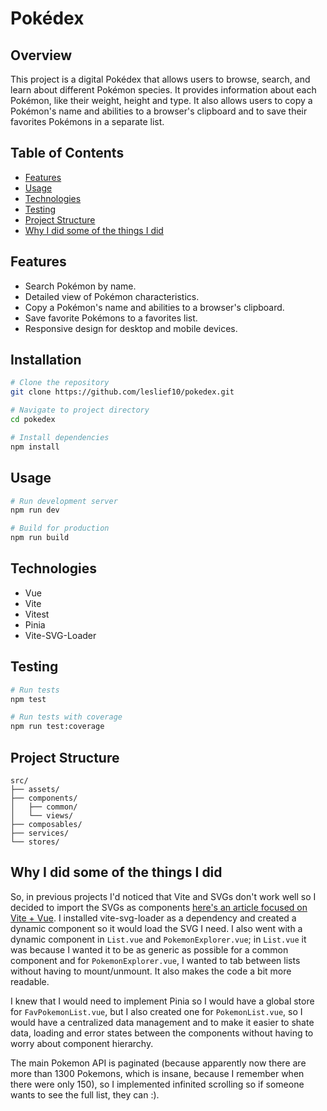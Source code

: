 # Pokédex

## Overview

This project is a digital Pokédex that allows users to browse, search, and learn about different Pokémon species. It provides information about each Pokémon, like their weight, height and type. It also allows users to copy a Pokémon's name and abilities to a browser's clipboard and to save their favorites Pokémons in a separate list.

## Table of Contents

- [Features](#features)
- [Usage](#usage)
- [Technologies](#technologies)
- [Testing](#testing)
- [Project Structure](#project-structure)
- [Why I did some of the things I did](#why-i-did-some-of-the-things-i-did)

## Features

- Search Pokémon by name.
- Detailed view of Pokémon characteristics.
- Copy a Pokémon's name and abilities to a browser's clipboard.
- Save favorite Pokémons to a favorites list.
- Responsive design for desktop and mobile devices.

## Installation

```bash
# Clone the repository
git clone https://github.com/leslief10/pokedex.git

# Navigate to project directory
cd pokedex

# Install dependencies
npm install
```

## Usage

```bash
# Run development server
npm run dev

# Build for production
npm run build
```

## Technologies

- Vue
- Vite
- Vitest
- Pinia
- Vite-SVG-Loader

## Testing

```bash
# Run tests
npm test

# Run tests with coverage
npm run test:coverage
```

## Project Structure

```
src/
├── assets/
├── components/
│   ├── common/
│   └── views/
├── composables/
├── services/
└── stores/
```

## Why I did some of the things I did

So, in previous projects I'd noticed that Vite and SVGs don't work well so I decided to import the SVGs as components [here's an article focused on Vite + Vue](https://dev.to/geowrgetudor/dealing-with-svg-icons-in-vue-vite-an9). I installed vite-svg-loader as a dependency and created a dynamic component so it would load the SVG I need. I also went with a dynamic component in `List.vue` and `PokemonExplorer.vue`; in `List.vue` it was because I wanted it to be as generic as possible for a common component and for `PokemonExplorer.vue`, I wanted to tab between lists without having to mount/unmount. It also makes the code a bit more readable.

I knew that I would need to implement Pinia so I would have a global store for `FavPokemonList.vue`, but I also created one for `PokemonList.vue`, so I would have a centralized data management and to make it easier to shate data, loading and error states between the components without having to worry about component hierarchy.

The main Pokemon API is paginated (because apparently now there are more than 1300 Pokemons, which is insane, because I remember when there were only 150), so I implemented infinited scrolling so if someone wants to see the full list, they can :).
